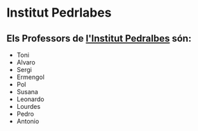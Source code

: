 # Institut Pedrlabes
## Els Professors de [l'Institut Pedralbes](https://www.institutpedralbes.cat) són:
- Toni
- Alvaro
- Sergi
- Ermengol
- Pol
- Susana
- Leonardo
- Lourdes
- Pedro
- Antonio
